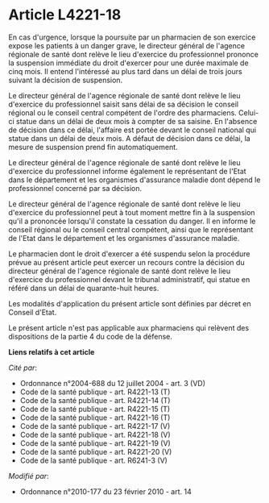 # Article L4221-18

En cas d'urgence, lorsque la poursuite par un pharmacien de son exercice expose les patients à un danger grave, le directeur
général de l'agence régionale de santé dont relève le lieu d'exercice du professionnel prononce la suspension immédiate du
droit d'exercer pour une durée maximale de cinq mois. Il entend l'intéressé au plus tard dans un délai de trois jours suivant
la décision de suspension.

Le directeur général de l'agence régionale de santé dont relève le lieu d'exercice du professionnel saisit sans délai de sa
décision le conseil régional ou le conseil central compétent de l'ordre des pharmaciens. Celui-ci statue dans un délai de
deux mois à compter de sa saisine. En l'absence de décision dans ce délai, l'affaire est portée devant le conseil national
qui statue dans un délai de deux mois. A défaut de décision dans ce délai, la mesure de suspension prend fin automatiquement.

Le directeur général de l'agence régionale de santé dont relève le lieu d'exercice du professionnel informe également le
représentant de l'Etat dans le département et les organismes d'assurance maladie dont dépend le professionnel concerné par sa
décision.

Le directeur général de l'agence régionale de santé dont relève le lieu d'exercice du professionnel peut à tout moment mettre
fin à la suspension qu'il a prononcée lorsqu'il constate la cessation du danger. Il en informe le conseil régional ou le
conseil central compétent, ainsi que le représentant de l'Etat dans le département et les organismes d'assurance maladie.

Le pharmacien dont le droit d'exercer a été suspendu selon la procédure prévue au présent article peut exercer un recours
contre la décision du directeur général de l'agence régionale de santé dont relève le lieu d'exercice du professionnel devant
le tribunal administratif, qui statue en référé dans un délai de quarante-huit heures.

Les modalités d'application du présent article sont définies par décret en Conseil d'Etat.

Le présent article n'est pas applicable aux pharmaciens qui relèvent des dispositions de la partie 4 du code de la défense.

**Liens relatifs à cet article**

_Cité par_:

  - Ordonnance n°2004-688 du 12 juillet 2004 - art. 3 (VD)
  - Code de la santé publique - art. R4221-13 (T)
  - Code de la santé publique - art. R4221-14 (T)
  - Code de la santé publique - art. R4221-15 (T)
  - Code de la santé publique - art. R4221-16 (T)
  - Code de la santé publique - art. R4221-17 (V)
  - Code de la santé publique - art. R4221-18 (V)
  - Code de la santé publique - art. R4221-19 (V)
  - Code de la santé publique - art. R4221-20 (V)
  - Code de la santé publique - art. R6241-3 (V)

_Modifié par_:

  - Ordonnance n°2010-177 du 23 février 2010 - art. 14
